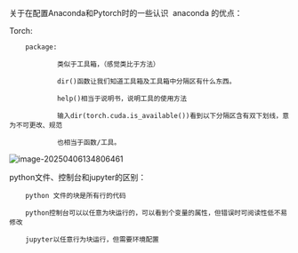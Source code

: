 ﻿关于在配置Anaconda和Pytorch时的一些认识
​
anaconda 的优点：



Torch:

        package:
    
                类似于工具箱，（感觉类比于方法）
    
                dir()函数让我们知道工具箱及工具箱中分隔区有什么东西。
    
                help()相当于说明书，说明工具的使用方法
    
                输入dir(torch.cuda.is_available())看到以下分隔区含有双下划线，意为不可更改、规范
    
                也相当于函数/工具。
    			
               

![image-20250406134806461](C:\Users\lenovo\AppData\Roaming\Typora\typora-user-images\image-20250406134806461.png)





python文件、控制台和jupyter的区别：

        python 文件的块是所有行的代码
    
        python控制台可以以任意为块运行的，可以看到个变量的属性，但错误时可阅读性低不易修改
    
        jupyter以任意行为块运行，但需要环境配置

